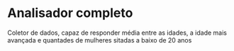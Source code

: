 # Analisador completo 
 Coletor de dados, capaz de responder média entre as idades, a idade mais avançada  e  quantades de mulheres sitadas a baixo de 20 anos
